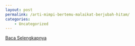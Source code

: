 ```yaml
---
layout: post
permalink: /arti-mimpi-bertemu-malaikat-berjubah-hitam/
categories:
    - Uncategorized
---
```


[Baca Selengkapnya](/07)